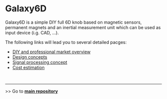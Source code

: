 # Galaxy6D

Galaxy6D is a simple DIY full 6D knob based on magnetic sensors, permanent magnets and an inertial measurement unit which can be used as input device (i.g. CAD, ...).

The following links will lead you to several detailed pacges:
- [DIY and professional market overview](market.md)
- [Design concepts](design_concept.md)
- [Signal processing concept](signal_processing_concept.md)
- [Cost estimation](cost_breakdown.md)

<br><hr/> 
\>> Go to **[main repository](https://github.com/BastelBaus/Galaxy6D)**
